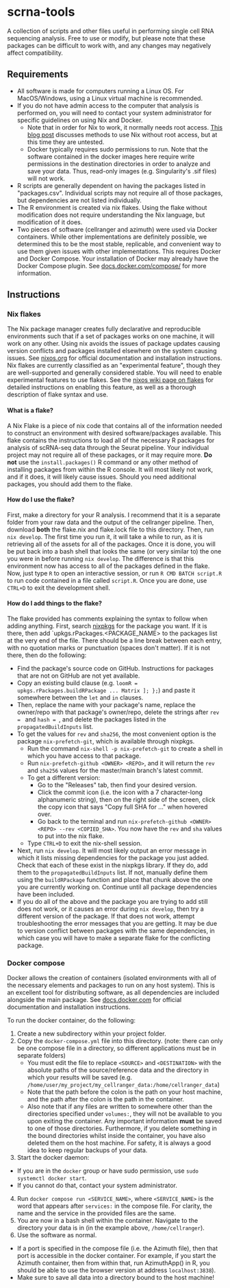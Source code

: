 # scrna-tools  
A collection of scripts and other files useful in performing single cell RNA sequencing analysis. Free to use or modify, but please note that these packages can be difficult to work with, and any changes may negatively affect compatibility.

## Requirements  
 - All software is made for computers running a Linux OS. For MacOS/Windows, using a Linux virtual machine is recommended.
 - If you do not have admin access to the computer that analysis is performed on, you will need to contact your system administrator for specific guidelines on using Nix and Docker. 
   - Note that in order for Nix to work, it normally needs root access. [This blog post](https://zameermanji.com/blog/2023/3/26/using-nix-without-root/) discusses methods to use Nix without root access, but at this time they are untested. 
   - Docker typically requires sudo permissions to run. Note that the software contained in the docker images here require write permissions in the destination directories in order to analyze and save your data. Thus, read-only images (e.g. Singularity's .sif files) will not work.
 - R scripts are generally dependent on having the packages listed in "packages.csv". Individual scripts may not require all of those packages, but dependencies are not listed individually.
 - The R environment is created via nix flakes. Using the flake without modification does not require understanding the Nix language, but modification of it does.
 - Two pieces of software (cellranger and azimuth) were used via Docker containers. While other implementations are definitely possible, we determined this to be the most stable, replicable, and convenient way to use them given issues with other implementations. This requires Docker and Docker Compose. Your installation of Docker may already have the Docker Compose plugin. See [docs.docker.com/compose/](https://docs.docker.com/compose/) for more information.

## Instructions

### Nix flakes  
The Nix package manager creates fully declarative and reproducible environments such that if a set of packages works on one machine, it will work on any other. Using nix avoids the issues of package updates causing version conflicts and packages installed elsewhere on the system causing issues. See [nixos.org](https://nixos.org/) for official documentation and installation instructions. Nix flakes are currently classified as an "experimental feature", though they are well-supported and generally considered stable. You will need to enable experimental features to use flakes. See the [nixos wiki page on flakes](https://nixos.wiki/wiki/Flakes) for detailed instructions on enabling this feature, as well as a thorough description of flake syntax and use.

#### What is a flake?  
A Nix Flake is a piece of nix code that contains all of the information needed to construct an environment with desired software/packages available. This flake contains the instructions to load all of the necessary R packages for analysis of scRNA-seq data through the Seurat pipeline. Your individual project may not require all of these packages, or it may require more. **Do not** use the `install.packages()` R command or any other method of installing packages from within the R console. It will most likely not work, and if it does, it will likely cause issues. Should you need additional packages, you should add them to the flake.

#### How do I use the flake?  
First, make a directory for your R analysis. I recommend that it is a separate folder from your raw data and the output of the cellranger pipeline. Then, download **both** the flake.nix and flake.lock file to this directory. Then, run `nix develop`. The first time you run it, it will take a while to run, as it is retrieving all of the assets for all of the packages. Once it is done, you will be put back into a bash shell that looks the same (or very similar to) the one you were in before running `nix develop`. The difference is that this environment now has access to all of the packages defined in the flake. Now, just type `R` to open an interactive session, or run `R CMD BATCH script.R` to run code contained in a file called `script.R`. Once you are done, use `CTRL+D` to exit the development shell. 

#### How do I add things to the flake?  
The flake provided has comments explaining the syntax to follow when adding anything. First, search [nixpkgs](https://search.nixos.org/packages) for the package you want. If it is there, then add `upkgs.rPackages.<PACKAGE_NAME> to the packages list at the very end of the file. There should be a line break between each entry, with no quotation marks or punctuation (spaces don't matter). If it is not there, then do the following:  
 - Find the package's source code on GitHub. Instructions for packages that are not on GitHub are not yet available.
 - Copy an existing build clause (e.g. `loomR = upkgs.rPackages.buildRPackage ... Matrix ]; };`) and paste it somewhere between the `let` and `in` clauses. 
 - Then, replace the name with your package's name, replace the owner/repo with that package's owner/repo, delete the strings after `rev = ` and `hash = `, and delete the packages listed in the `propagatedBuildInputs` list.
 - To get the values for `rev` and `sha256`, the most convenient option is the package `nix-prefetch-git`, which is available through nixpkgs. 
   - Run the command `nix-shell -p nix-prefetch-git` to create a shell in which you have access to that package. 
   - Run `nix-prefetch-github <OWNER> <REPO>`, and it will return the `rev` and `sha256` values for the master/main branch's latest commit. 
   - To get a different version:
     - Go to the "Releases" tab, then find your desired version. 
     - Click the commit icon (i.e. the icon with a 7 character-long alphanumeric string), then on the right side of the screen, click the copy icon that says "Copy full SHA for ..." when hovered over. 
     - Go back to the terminal and run `nix-prefetch-github <OWNER> <REPO> --rev <COPIED_SHA>`. You now have the `rev` and `sha` values to put into the nix flake. 
   - Type `CTRL+D` to exit the nix-shell session.
 - Next, run `nix develop`. It will most likely output an error message in which it lists missing dependencies for the package you just added. Check that each of these exist in the nixpkgs library. If they do, add them to the `propagatedBuildInputs` list. If not, manually define them using the `buildRPackage` function and place that chunk above the one you are currently working on. Continue until all package dependencies have been included. 
 - If you do all of the above and the package you are trying to add still does not work, or it causes an error during `nix develop`, then try a different version of the package. If that does not work, attempt troubleshooting the error messages that you are getting. It may be due to version conflict between packages with the same dependencies, in which case you will have to make a separate flake for the conflicting package.

### Docker compose  
Docker allows the creation of containers (isolated environments with all of the necessary elements and packages to run on any host system). This is an excellent tool for distributing software, as all dependencies are included alongside the main package. See [docs.docker.com](https://docs.docker.com/) for official documentation and installation instructions.

To run the docker container, do the following:  
 1. Create a new subdirectory within your project folder.
 2. Copy the `docker-compose.yml` file into this directory. (note: there can only be one compose file in a directory, so different applications must be in separate folders)
    - You must edit the file to replace `<SOURCE>` and `<DESTINATION>` with the absolute paths of the source/reference data and the directory in which your results will be saved (e.g. `/home/user/my_project/my_cellranger_data:/home/cellranger_data`)
    - Note that the path before the colon is the path on your host machine, and the path after the colon is the path in the container.
    - Also note that if any files are written to somewhere other than the directories specified under `volumes:`, they will not be available to you upon exiting the container. Any important information **must** be saved to one of those directories. Furthermore, if you delete something in the bound directories whilst inside the container, you have also deleted them on the host machine. For safety, it is always a good idea to keep regular backups of your data.
 3. Start the docker daemon: 
   - If you are in the `docker` group or have sudo permission, use `sudo systemctl docker start`.
   - If you cannot do that, contact your system administrator.
 4. Run `docker compose run <SERVICE_NAME>`, where `<SERVICE_NAME>` is the word that appears after `services:` in the compose file. For clarity, the name and the service in the provided files are the same.
 5. You are now in a bash shell within the container. Navigate to the directory your data is in (in the example above, `/home/cellranger`).
 6. Use the software as normal. 
   - If a port is specified in the compose file (i.e. the Azimuth file), then that port is accessible in the docker container. For example, if you start the Azimuth container, then from within that, run AzimuthApp() in R, you should be able to use the browser version at address `localhost:3838`).
   - Make sure to save all data into a directory bound to the host machine!
